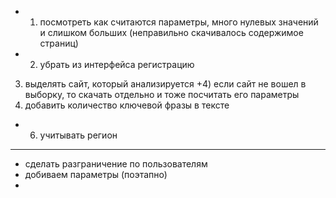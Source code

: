 + 1) посмотреть как считаются параметры, много нулевых значений и слишком больших
    (неправильно скачивалось содержимое страниц)
+ 2) убрать из интерфейса регистрацию
3) выделять сайт, который анализируется
+4) если сайт не вошел в выборку, то скачать отдельно и тоже посчитать его параметры
5) добавить количество ключевой фразы в тексте
+ 6) учитывать регион
----------

- сделать разграничение по пользователям
- добиваем параметры (поэтапно)
-